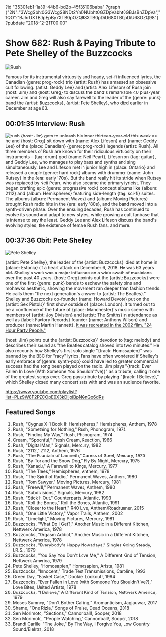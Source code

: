 ?id "35301eb1-1a89-44b6-bd2b-45f35106baba"
?graph {"2N":"3WcgSbht0G3WcgS8NDt2YnDNUbht0GZDpVabht0GBJsBnZDpVa","1QO":"BJ5rUXTB0pEpBy7XTB0pOZQ98XTB0pDiU68XTB0pDiU68OZQ98"}
?pubdate "2018-12-21T00:00"
# Show 682: Rush & Paying Tribute to Pete Shelley of the Buzzcocks

![Rush](https://static.soundopinions.org/images/2018/rush_web.jpg)

Famous for its instrumental virtuosity and heady, sci-fi influenced lyrics, the Canadian {genre: prog-rock} trio {artist: Rush} has amassed an obsessive cult following. {artist: Geddy Lee} and {artist: Alex Lifeson} of Rush join {host: Jim} and {host: Greg} to discuss the band's remarkable 40 plus-year career. Jim and Greg will also say farewell to the leader of the {genre: punk} band the {artist: Buzzcocks}, {artist: Pete Shelley}, who died earlier in December at age 63. 


## 00:01:35 Interview: Rush
![rush](https://static.soundopinions.org/assets/682/2N0.jpg)
{host: Jim} gets to unleash his inner thirteen-year-old this week as he and {host: Greg} sit down with {name: Alex Lifeson} and {name: Geddy Lee} of the {place: Canadian} {genre: prog-rock} legends {artist: Rush}. All three members of Rush are known for their ridiculous virtuosity on their instruments – {tag: drum} god {name: Neil Peart}, Lifeson on {tag: guitar}, and Geddy Lee, who manages to play bass and synths and sing simultaneously. Lee and Lifeson met in junior high in {place: Ontario} and released a couple {genre: hard rock} albums with drummer {name: John Rutsey} in the {era: early '70s}. But the band really hit its stride when Rutsey was replaced by Neil Peart, who also became the primary lyricist. They began crafting epic {genre: progressive rock} concept albums like {album: 2112} and {album: Hemispheres} featuring side-length {tag: sci-fi} suites. The albums {album: Permanent Waves} and {album: Moving Pictures} brought Rush radio hits in the {era: early '80s}, and the band moved into a synth-driven phase. Over the ensuing decades, Rush has continued to evolve its sound and adapt to new styles, while growing a cult fanbase that is intense to say the least. Geddy Lee and Alex Lifeson discuss the band's evolving styles, the existence of female Rush fans, and more.

## 00:37:36 Obit: Pete Shelley
![Pete Shelley](https://static.soundopinions.org/assets/682/1QO0.jpg)
 
{artist: Pete Shelley}, the leader of the {artist: Buzzcocks}, died at home in {place: Estonia} of a heart attack on December 6, 2018. He was 63 years old. Shelley's work was a major influence on a wide swath of musicians over the past 40 years. {host: Greg} points out the {artist: Buzzcocks} were one of the first {genre: punk} bands to eschew the safety pins and mohawks aesthetic, showing the movement ran deeper than fashion trends. He calls them "the next generation's answer to {artist: The Beatles}." 
Shelley and Buzzcocks co-founder {name: Howard Devoto} put on the {artist: Sex Pistols}' first show outside of {place: London}. It turned out to be a confluence of the future of {place: Manchester}'s music scene with members of {artist: Joy Division} and {artist: The Smiths} in attendance as well as {label: Factory Records} founder {name: Anthony Wilson} and producer {name: Martin Hannett}. [It was recreated in the 2002 film, "24 Hour Party People."](http://www.criticalcommons.org/Members/brettservice/clips/24-hour-party-people-2002-sex-pistols-concert)

{host: Jim} points out the {artist: Buzzcocks}' devotion to {tag: melody} and describes their sound as "the Beatles catalog shoved into two minutes." He also recounts how Shelley's first solo single "{track: Homosapien}" was banned by the BBC for "racy" lyrics. Fans have often wondered if Shelley's early embrace of {genre: synth-pop} could have led to greater commercial success had the song been played on the radio. Jim plays "{track: Ever Fallen In Love (With Someone You Shouldn't've)}" as a tribute, calling it one of the greatest songs ever. Greg pays tribute by playing "{track: I Believe}," which Shelley closed many concert sets with and was an audience favorite.

https://www.youtube.com/playlist?list=PLz9W8F2PZCOpE9X3kDijoiBpNGnGo6dRs


## Featured Songs
1. Rush, "Cygnus X-1 Book II: Hemispheres," Hemispheres, Anthem, 1978
1. Rush, "Something for Nothing," Rush, Phonogram, 1974
1. Rush, "Finding My Way," Rush, Phonogram, 1974
1. Cream, "Spoonful," Fresh Cream, Reaction, 1966
1. Rush, "Digital Man," Signals, Mercury, 1982
1. Rush, "2112," 2112, Anthem, 1976
1. Rush, "The Fountain of Lamneth," Caress of Steel, Mercury, 1975
1. Rush, "By-Tor and the Snow Dog," Fly By Night, Mercury, 1975
1. Rush, "Xanadu," A Farewell to Kings, Mercury, 1977
1. Rush, "The Trees," Hemispheres, Anthem, 1978
1. Rush, "The Spirit of Radio," Permanent Waves, Anthem, 1980
1. Rush, "Tom Sawyer," Moving Pictures, Mercury, 1981
1. Rush, "Freewill," Permanent Waves, Anthem, 1980
1. Rush, "Subdivisions," Signals, Mercury, 1982
1. Rush, "Stick It Out," Counterparts, Atlantic, 1993
1. Rush, "Roll the Bones," Roll the Bones, Atlantic, 1991
1. Rush, "Closer to the Heart," R40 Live, Anthem/Roadrunner, 2015
1. Rush, "One Little Victory," Vapor Trails, Anthem, 2002
1. Rush, "Limelight," Moving Pictures, Mercury, 1981
1. Buzzcocks, "What Do I Get?," Another Music in a Different Kitchen, Nettwerk America, 1978
1. Buzzcocks, "Orgasm Addict," Another Music in a Different Kitchen, Nettwerk America, 1978
1. Buzzcocks, "Everybody's Happy Nowadays," Singles Going Steady, I.R.S., 1979
1. Buzzcocks, "You Say You Don't Love Me," A Different Kind of Tension, Nettwerk America, 1979
1. Pete Shelley, "Homosapien," Homosapien, Arista, 1981
1. Buzzcocks, "Innocent," Trade Test Transmissions, Caroline, 1993
1. Green Day, "Basket Case," Dookie, Lookout!, 1994
1. Buzzcocks, "Ever Fallen in Love (with Someone You Shouldn't've?)," Love Bites, United Artists, 1978
1. Buzzcocks, "I Believe," A Different Kind of Tension, Nettwerk America, 1979
1. Moses Sumney, "Don't Bother Calling," Aromanticism, Jagjauwar, 2017
1. Shame, "One Rizla," Songs of Praise, Dead Oceans, 2018
1. Sen Morimoto, "Sections," Cannonball!, Sooper, 2018
1. Sen Morimoto, "People Watching," Cannonball!, Sooper, 2018
1. Brandi Carlile, "The Joke," By The Way, I Forgive You, Low Country Sound/Elektra, 2018
